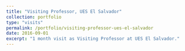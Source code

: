 ```yaml
---
title: "Visiting Professor, UES El Salvador"
collection: portfolio
type: "visits"
permalink: /portfolio/visiting-professor-ues-el-salvador
date: 2016-09-01
excerpt: "1 month visit as Visiting Professor at UES El Salvador."
---
```


